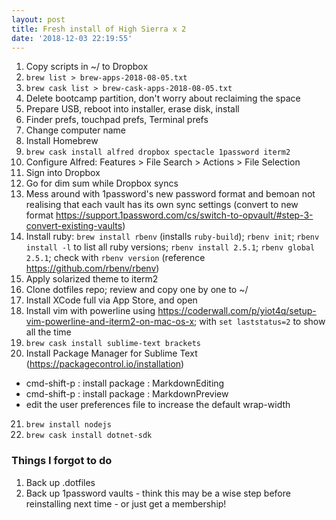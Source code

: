 ```yaml
---
layout: post
title: Fresh install of High Sierra x 2
date: '2018-12-03 22:19:55'
---
```


1. Copy scripts in ~/ to Dropbox
2. `brew list > brew-apps-2018-08-05.txt`
3. `brew cask list > brew-cask-apps-2018-08-05.txt`
4. Delete bootcamp partition, don't worry about reclaiming the space
5. Prepare USB, reboot into installer, erase disk, install
6. Finder prefs, touchpad prefs, Terminal prefs
7. Change computer name
8. Install Homebrew
9. `brew cask install alfred dropbox spectacle 1password iterm2`
10. Configure Alfred: Features > File Search > Actions > File Selection
11. Sign into Dropbox
12. Go for dim sum while Dropbox syncs
13. Mess around with 1password's new password format and bemoan not realising that each vault has its own sync settings (convert to new format https://support.1password.com/cs/switch-to-opvault/#step-3-convert-existing-vaults)
14. Install ruby: `brew install rbenv` (installs `ruby-build`); `rbenv init`; `rbenv install -l` to list all ruby versions; `rbenv install 2.5.1`; `rbenv global 2.5.1`; check with `rbenv version` (reference https://github.com/rbenv/rbenv)
15. Apply solarized theme to iterm2
16. Clone dotfiles repo; review and copy one by one to ~/
17. Install XCode full via App Store, and open
18. Install vim with powerline using https://coderwall.com/p/yiot4q/setup-vim-powerline-and-iterm2-on-mac-os-x; with `set laststatus=2` to show all the time
19. `brew cask install sublime-text brackets`
20. Install Package Manager for Sublime Text (https://packagecontrol.io/installation)
   - cmd-shift-p : install package : MarkdownEditing
   - cmd-shift-p : install package : MarkdownPreview
   - edit the user preferences file to increase the default wrap-width
21. `brew install nodejs`
22. `brew cask install dotnet-sdk`


### Things I forgot to do
1. Back up .dotfiles
2. Back up 1password vaults - think this may be a wise step before reinstalling next time - or just get a membership!